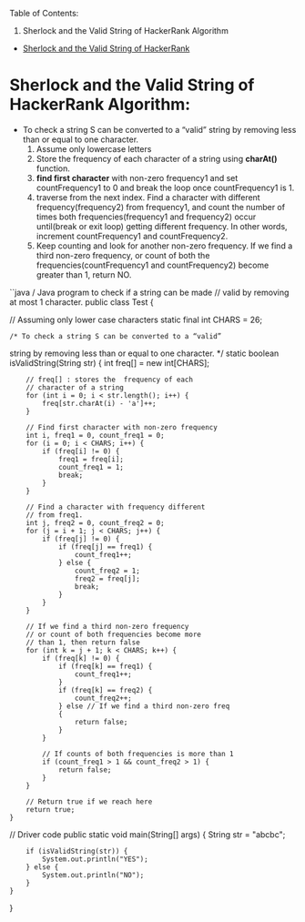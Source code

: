 
Table of Contents: 
1. Sherlock and the Valid String of HackerRank Algorithm


- [Sherlock and the Valid String of HackerRank](https://www.hackerrank.com/challenges/sherlock-and-valid-string/problem?h_l=interview&playlist_slugs%5B%5D=interview-preparation-kit&playlist_slugs%5B%5D=strings)
#  Sherlock and the Valid String of HackerRank Algorithm:
- To check a string S can be converted to a “valid” string by removing less than or equal to one character.
  1. Assume only lowercase letters
  2. Store the frequency of each character of a string using  __charAt()__ function.
  3. __find first character__ with non-zero frequency1 and set countFrequency1 to 0 and break the loop once countFrequency1 is 1.
  4. traverse from the next index. Find a character with different frequency(frequency2) from frequency1, and count the number of times both frequencies(frequency1 and frequency2) occur until(break or exit loop) getting different frequency. In other words, increment countFrequency1 and countFrequency2. 
  5. Keep counting and look for another non-zero frequency. If we find a third non-zero frequency, or count of both the frequencies(countFrequency1 and countFrequency2) become greater than 1, return NO. 
  
``java 
  / Java program to check if a string can be made 
// valid by removing at most 1 character. 
public class Test { 
  
// Assuming only lower case characters 
    static final int CHARS = 26; 
  
    /* To check a string S can be converted to a “valid” 
   string by removing less than or equal to one 
   character. */
    static boolean isValidString(String str) { 
        int freq[] = new int[CHARS]; 
  
        // freq[] : stores the  frequency of each 
        // character of a string 
        for (int i = 0; i < str.length(); i++) { 
            freq[str.charAt(i) - 'a']++; 
        } 
  
        // Find first character with non-zero frequency 
        int i, freq1 = 0, count_freq1 = 0; 
        for (i = 0; i < CHARS; i++) { 
            if (freq[i] != 0) { 
                freq1 = freq[i]; 
                count_freq1 = 1; 
                break; 
            } 
        } 
  
        // Find a character with frequency different 
        // from freq1. 
        int j, freq2 = 0, count_freq2 = 0; 
        for (j = i + 1; j < CHARS; j++) { 
            if (freq[j] != 0) { 
                if (freq[j] == freq1) { 
                    count_freq1++; 
                } else { 
                    count_freq2 = 1; 
                    freq2 = freq[j]; 
                    break; 
                } 
            } 
        } 
  
        // If we find a third non-zero frequency 
        // or count of both frequencies become more 
        // than 1, then return false 
        for (int k = j + 1; k < CHARS; k++) { 
            if (freq[k] != 0) { 
                if (freq[k] == freq1) { 
                    count_freq1++; 
                } 
                if (freq[k] == freq2) { 
                    count_freq2++; 
                } else // If we find a third non-zero freq 
                { 
                    return false; 
                } 
            } 
  
            // If counts of both frequencies is more than 1 
            if (count_freq1 > 1 && count_freq2 > 1) { 
                return false; 
            } 
        } 
  
        // Return true if we reach here 
        return true; 
    } 
  
// Driver code 
    public static void main(String[] args) { 
        String str = "abcbc"; 
  
        if (isValidString(str)) { 
            System.out.println("YES"); 
        } else { 
            System.out.println("NO"); 
        } 
    } 
} 
```
